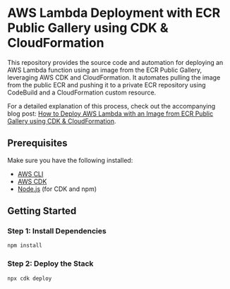 # AWS Lambda Deployment with ECR Public Gallery using CDK & CloudFormation

This repository provides the source code and automation for deploying an AWS Lambda function using an image from the ECR Public Gallery, leveraging AWS CDK and CloudFormation. It automates pulling the image from the public ECR and pushing it to a private ECR repository using CodeBuild and a CloudFormation custom resource.

For a detailed explanation of this process, check out the accompanying blog post: [How to Deploy AWS Lambda with an Image from ECR Public Gallery using CDK & CloudFormation](https://medium.com/@yikaihu121/how-to-deploy-aws-lambda-with-an-image-from-ecr-public-gallery-using-cdk-cloudformation-86cc3ddf6530).

## Prerequisites

Make sure you have the following installed:

- [AWS CLI](https://docs.aws.amazon.com/cli/latest/userguide/install-cliv2.html)
- [AWS CDK](https://docs.aws.amazon.com/cdk/latest/guide/cli.html)
- [Node.js](https://nodejs.org/) (for CDK and npm)

## Getting Started

### Step 1: Install Dependencies

```bash
npm install
```

### Step 2: Deploy the Stack

```bash
npx cdk deploy
```